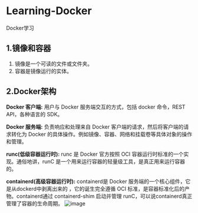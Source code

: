# Learning-Docker
Docker学习

## 1.镜像和容器
1. 镜像是一个可读的文件或文件夹。  
2. 容器是镜像运行的实体。  

## 2.Docker架构
**Docker 客户端:** 用户与 Docker 服务端交互的方式，包括 docker 命令，REST API，各种语言的 SDK。

**Docker 服务端:** 负责响应和处理来自 Docker 客户端的请求，然后将客户端的请求转化为 Docker 的具体操作。例如镜像、容器、网络和挂载卷等具体对象的操作和管理。

**runc(低级容器运行时):** runc 是 Docker 官方按照 OCI 容器运行时标准的一个实现。通俗地讲，runC 是一个用来运行容器的轻量级工具，是真正用来运行容器的。

**containerd(高级容器运行时):** containerd是 Docker 服务端的一个核心组件，它是从dockerd中剥离出来的 ，它的诞生完全遵循 OCI 标准，是容器标准化后的产物。containerd通过 containerd-shim 启动并管理 runC，可以说containerd真正管理了容器的生命周期。
![image](https://camo.githubusercontent.com/20a61d9135e516baabace4960c5fb2d65eca1fa34e1db796cadd7a724a90d203/68747470733a2f2f6368656e677a773235382e6f73732d636e2d6265696a696e672e616c6979756e63732e636f6d2f41727469636c652f32303232303733303039353933392e706e67)
